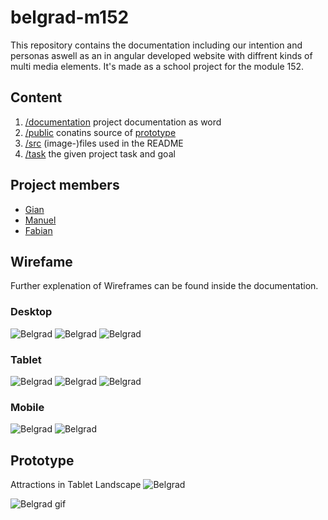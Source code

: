 # belgrad-m152
This repository contains the documentation including our intention and personas aswell as an
in angular developed website with diffrent kinds of multi media elements.
It's made as a school project for the module 152.

## Content
1. [/documentation](https://github.com/Nichtgian/belgrad-m152/tree/master/documentation) project documentation as word
1. [/public](https://github.com/Nichtgian/belgrad-m152/tree/master/documentation) conatins source of [prototype](https://nichtgian.github.io/belgrad-m152/public/index.html)
1. [/src](https://github.com/Nichtgian/belgrad-m152/tree/master/src) (image-)files used in the README
1. [/task](https://github.com/Nichtgian/belgrad-m152/tree/master/task) the given project task and goal

## Project members
* [Gian](https://github.com/Nichtgian)
* [Manuel](https://github.com/ManuelTroxler)
* [Fabian](https://github.com/bannwafa)

## Wirefame
Further explenation of Wireframes can be found inside the documentation.

### Desktop
![Belgrad](src/wireframe/desk-sight.png)
![Belgrad](src/wireframe/desk-home.png)
![Belgrad](src/wireframe/desk-vid.png)

### Tablet
![Belgrad](src/wireframe/tab-home.png)
![Belgrad](src/wireframe/tab-sight.png)
![Belgrad](src/wireframe/tab-vid.png)

### Mobile
![Belgrad](src/wireframe/mob-home.png)
![Belgrad](src/wireframe/mob-home-c.png)

## Prototype
Attractions in Tablet Landscape
![Belgrad](src/prototype-tablet.png)

![Belgrad gif](src/belgrad.gif)